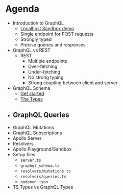 # Agenda
- Introduction to GraphQL
  - [Localhost Sandbox demo](http://localhost:4000/graphql)
  - Single endpoint for POST requests
  - Strongly typed
  - Precise queries and responses
- GraphQL vs REST
  - REST
    - Multiple endpoints
    - Over-fetching
    - Under-fetching
    - No strong typing
    - Strong coupling between client and server
- GraphQL Schema
  - [Get started](https://www.apollographql.com/docs/apollo-server/getting-started#step-3-define-your-graphql-schema)
  - [The Types](https://www.apollographql.com/docs/apollo-server/schema/schema#the-schema-definition-language)
- GraphQL Queries
  - 
- GraphQL Mutations
- GraphQL Subscriptions
- Apollo Server
- Resolvers
- Apollo Playground/Sandbox
- Setup files:
  - `server.ts`
  - `graphql_schema.ts`
  - `resolvers/mutations.ts`
  - `resolvers/queries.ts`
  - `nodemon.json`
- TS Types vs GraphQL Types